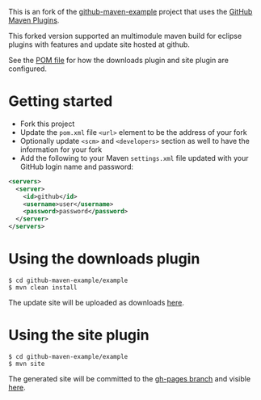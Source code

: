 This is an fork of the [github-maven-example](http://kevinsawicki.github.com/github-maven-example)
project that uses the [GitHub Maven Plugins](https://github.com/github/maven-plugins).

This forked version supported an multimodule maven build for eclipse plugins with features and update site hosted at github.

See the [POM file](https://github.com/funthomas424242/github-maven-example/blob/master/example/pom.xml)
for how the downloads plugin and site plugin are configured.

# Getting started

* Fork this project
* Update the `pom.xml` file `<url>` element to be the address of your fork
* Optionally update `<scm>` and `<developers>` section as well to have the information for your fork
* Add the following to your Maven `settings.xml` file updated with your GitHub login name and password:

```xml
<servers>
  <server>
    <id>github</id>
    <username>user</username>
    <password>password</password>
  </server>  
</servers>
```

# Using the downloads plugin

```
$ cd github-maven-example/example
$ mvn clean install
```

The update site will be uploaded as downloads [here](https://github.com/funthomas424242/github-maven-example/downloads).

# Using the site plugin

```
$ cd github-maven-example/example
$ mvn site
```

The generated site will be committed to the [gh-pages branch](https://github.com/funthomas424242/github-maven-example/tree/gh-pages) and visible [here](http://funthomas424242.github.com/github-maven-example/).
